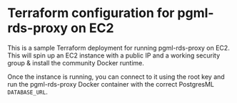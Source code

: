 # Terraform configuration for pgml-rds-proxy on EC2

This is a sample Terraform deployment for running pgml-rds-proxy on EC2. This will spin up an EC2 instance
with a public IP and a working security group & install the community Docker runtime.

Once the instance is running, you can connect to it using the root key and run the pgml-rds-proxy Docker container
with the correct PostgresML `DATABASE_URL`.
